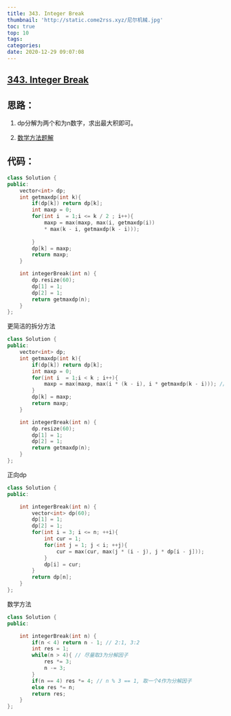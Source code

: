 ```yaml
---
title: 343. Integer Break
thumbnail: 'http://static.come2rss.xyz/尼尔机械.jpg'
toc: true
top: 10
tags:
categories:
date: 2020-12-29 09:07:08
---
```






## [343. Integer Break](https://leetcode-cn.com/problems/integer-break/)

## 思路：

1. dp分解为两个和为n数字，求出最大积即可。

2. [数学方法题解](https://leetcode-cn.com/problems/integer-break/solution/zheng-shu-chai-fen-by-leetcode-solution/)

   <!-- more -->

## 代码：

```c++
class Solution {
public:
    vector<int> dp;
    int getmaxdp(int k){
        if(dp[k]) return dp[k];
        int maxp = 0;
        for(int i  = 1;i <= k / 2 ; i++){
            maxp = max(maxp, max(i, getmaxdp(i)) 
            * max(k - i, getmaxdp(k - i)));
            
        }
        dp[k] = maxp;
        return maxp;
    }

    int integerBreak(int n) {
        dp.resize(60);
        dp[1] = 1;
        dp[2] = 1;
        return getmaxdp(n);
    }
};
```

更简洁的拆分方法

```c++
class Solution {
public:
    vector<int> dp;
    int getmaxdp(int k){
        if(dp[k]) return dp[k];
        int maxp = 0;
        for(int i  = 1;i < k ; i++){
            maxp = max(maxp, max(i * (k - i), i * getmaxdp(k - i))); // 拆出一个整数作为因子
        }
        dp[k] = maxp;
        return maxp;
    }

    int integerBreak(int n) {
        dp.resize(60);
        dp[1] = 1;
        dp[2] = 1;
        return getmaxdp(n);
    }
};
```

正向dp

```c++
class Solution {
public:

    int integerBreak(int n) {
        vector<int> dp(60);
        dp[1] = 1;
        dp[2] = 1;
        for(int i = 3; i <= n; ++i){
            int cur = 1;
            for(int j = 1; j < i; ++j){
                cur = max(cur, max(j * (i - j), j * dp[i - j]));
            }
            dp[i] = cur;
        }
        return dp[n];
    }
};
```

数学方法

```c++
class Solution {
public:

    int integerBreak(int n) {
        if(n < 4) return n - 1; // 2:1, 3:2
        int res = 1;
        while(n > 4){ // 尽量取3为分解因子
            res *= 3;
            n -= 3;
        }
        if(n == 4) res *= 4; // n % 3 == 1, 取一个4作为分解因子
        else res *= n;
        return res;
    }
};
```